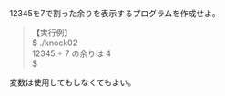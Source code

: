 12345を7で割った余りを表示するプログラムを作成せよ。

> 【実行例】  
> $ ./knock02  
> 12345 ÷ 7 の余りは 4  
> $  
  
変数は使用してもしなくてもよい。

